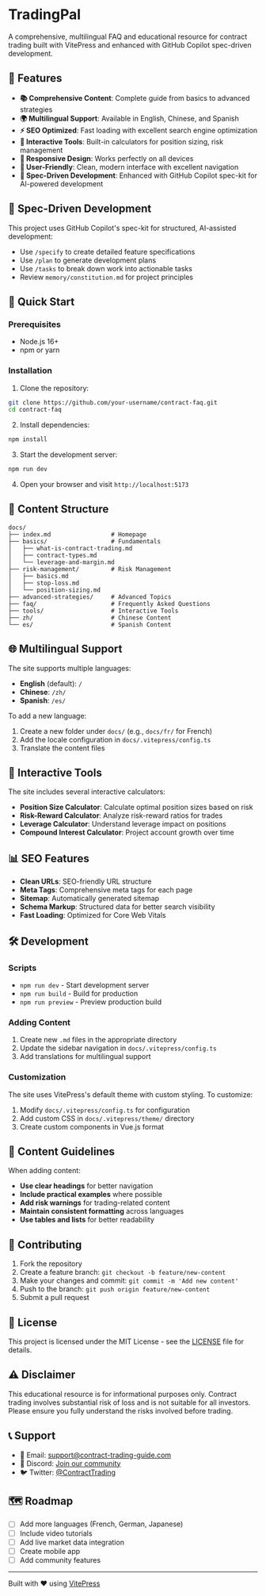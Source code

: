 # TradingPal

A comprehensive, multilingual FAQ and educational resource for contract trading built with VitePress and enhanced with GitHub Copilot spec-driven development.

## 🌟 Features

- **📚 Comprehensive Content**: Complete guide from basics to advanced strategies
- **🌍 Multilingual Support**: Available in English, Chinese, and Spanish
- **⚡ SEO Optimized**: Fast loading with excellent search engine optimization
- **🔧 Interactive Tools**: Built-in calculators for position sizing, risk management
- **📱 Responsive Design**: Works perfectly on all devices
- **🎯 User-Friendly**: Clean, modern interface with excellent navigation
- **🤖 Spec-Driven Development**: Enhanced with GitHub Copilot spec-kit for AI-powered development

## 🚧 Spec-Driven Development

This project uses GitHub Copilot's spec-kit for structured, AI-assisted development:

- Use `/specify` to create detailed feature specifications
- Use `/plan` to generate development plans
- Use `/tasks` to break down work into actionable tasks
- Review `memory/constitution.md` for project principles

## 🚀 Quick Start

### Prerequisites

- Node.js 16+ 
- npm or yarn

### Installation

1. Clone the repository:
```bash
git clone https://github.com/your-username/contract-faq.git
cd contract-faq
```

2. Install dependencies:
```bash
npm install
```

3. Start the development server:
```bash
npm run dev
```

4. Open your browser and visit `http://localhost:5173`

## 📖 Content Structure

```
docs/
├── index.md                 # Homepage
├── basics/                  # Fundamentals
│   ├── what-is-contract-trading.md
│   ├── contract-types.md
│   └── leverage-and-margin.md
├── risk-management/         # Risk Management
│   ├── basics.md
│   ├── stop-loss.md
│   └── position-sizing.md
├── advanced-strategies/     # Advanced Topics
├── faq/                     # Frequently Asked Questions
├── tools/                   # Interactive Tools
├── zh/                      # Chinese Content
└── es/                      # Spanish Content
```

## 🌐 Multilingual Support

The site supports multiple languages:

- **English** (default): `/`
- **Chinese**: `/zh/`
- **Spanish**: `/es/`

To add a new language:

1. Create a new folder under `docs/` (e.g., `docs/fr/` for French)
2. Add the locale configuration in `docs/.vitepress/config.ts`
3. Translate the content files

## 🔧 Interactive Tools

The site includes several interactive calculators:

- **Position Size Calculator**: Calculate optimal position sizes based on risk
- **Risk-Reward Calculator**: Analyze risk-reward ratios for trades
- **Leverage Calculator**: Understand leverage impact on positions
- **Compound Interest Calculator**: Project account growth over time

## 📊 SEO Features

- **Clean URLs**: SEO-friendly URL structure
- **Meta Tags**: Comprehensive meta tags for each page
- **Sitemap**: Automatically generated sitemap
- **Schema Markup**: Structured data for better search visibility
- **Fast Loading**: Optimized for Core Web Vitals

## 🛠️ Development

### Scripts

- `npm run dev` - Start development server
- `npm run build` - Build for production
- `npm run preview` - Preview production build

### Adding Content

1. Create new `.md` files in the appropriate directory
2. Update the sidebar navigation in `docs/.vitepress/config.ts`
3. Add translations for multilingual support

### Customization

The site uses VitePress's default theme with custom styling. To customize:

1. Modify `docs/.vitepress/config.ts` for configuration
2. Add custom CSS in `docs/.vitepress/theme/` directory
3. Create custom components in Vue.js format

## 📝 Content Guidelines

When adding content:

- **Use clear headings** for better navigation
- **Include practical examples** where possible
- **Add risk warnings** for trading-related content
- **Maintain consistent formatting** across languages
- **Use tables and lists** for better readability

## 🤝 Contributing

1. Fork the repository
2. Create a feature branch: `git checkout -b feature/new-content`
3. Make your changes and commit: `git commit -m 'Add new content'`
4. Push to the branch: `git push origin feature/new-content`
5. Submit a pull request

## 📄 License

This project is licensed under the MIT License - see the [LICENSE](LICENSE) file for details.

## ⚠️ Disclaimer

This educational resource is for informational purposes only. Contract trading involves substantial risk of loss and is not suitable for all investors. Please ensure you fully understand the risks involved before trading.

## 📞 Support

- 📧 Email: support@contract-trading-guide.com
- 💬 Discord: [Join our community](https://discord.gg/your-server)
- 🐦 Twitter: [@ContractTrading](https://twitter.com/your-handle)

## 🗺️ Roadmap

- [ ] Add more languages (French, German, Japanese)
- [ ] Include video tutorials
- [ ] Add live market data integration
- [ ] Create mobile app
- [ ] Add community features

---

Built with ❤️ using [VitePress](https://vitepress.dev/)
